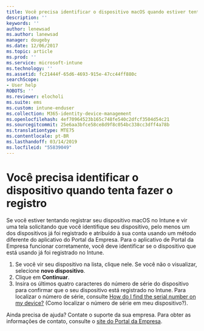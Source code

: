 ```yaml
---
title: Você precisa identificar o dispositivo macOS quando estiver tentando se registrar | Microsoft Docs
description: ''
keywords: ''
author: lenewsad
ms.author: lanewsad
manager: dougeby
ms.date: 12/06/2017
ms.topic: article
ms.prod: ''
ms.service: microsoft-intune
ms.technology: ''
ms.assetid: fc21444f-65d6-4693-915e-47cc44ff880c
searchScope:
- User help
ROBOTS: ''
ms.reviewer: elocholi
ms.suite: ems
ms.custom: intune-enduser
ms.collection: M365-identity-device-management
ms.openlocfilehash: 4ef70964523b165c748fe540c2dfcf3504d54c21
ms.sourcegitcommit: 25e6aa3bfce58ce8d9f8c054bc338cc3dff4a78b
ms.translationtype: MTE75
ms.contentlocale: pt-BR
ms.lasthandoff: 03/14/2019
ms.locfileid: "55839049"
---
```

# <a name="you-need-to-identify-your-device-when-youre-trying-to-enroll"></a>Você precisa identificar o dispositivo quando tenta fazer o registro

Se você estiver tentando registrar seu dispositivo macOS no Intune e vir uma tela solicitando que você identifique seu dispositivo, pelo menos um dos dispositivos já foi registrado e atribuído à sua conta usando um método diferente do aplicativo do Portal da Empresa. Para o aplicativo de Portal da Empresa funcionar corretamente, você deve identificar se o dispositivo que está usando já foi registrado no Intune.

1. Se você vir seu dispositivo na lista, clique nele. Se você não o visualizar, selecione **novo dispositivo**.
2. Clique em **Continuar**.
3. Insira os últimos quatro caracteres do número de série do dispositivo para confirmar que o seu dispositivo está registrado no Intune. Para localizar o número de série, consulte [How do I find the serial number on my device?](how-do-i-find-the-serial-number-on-my-device-macos.md) (Como localizar o número de série em meu dispositivo?).

Ainda precisa de ajuda? Contate o suporte da sua empresa. Para obter as informações de contato, consulte o [site do Portal da Empresa](https://go.microsoft.com/fwlink/?linkid=2010980).
